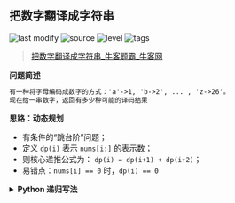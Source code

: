 ## 把数字翻译成字符串
<!--START_SECTION:badge-->

![last modify](https://img.shields.io/static/v1?label=last%20modify&message=2022-10-10%2003%3A17%3A06&color=yellowgreen&style=flat-square)
![source](https://img.shields.io/static/v1?label=source&message=%E7%89%9B%E5%AE%A2&color=green&style=flat-square)
![level](https://img.shields.io/static/v1?label=level&message=%E4%B8%AD%E7%AD%89&color=yellow&style=flat-square)
![tags](https://img.shields.io/static/v1?label=tags&message=%E5%8A%A8%E6%80%81%E8%A7%84%E5%88%92&color=orange&style=flat-square)

<!--END_SECTION:badge-->
<!--info
tags: [动态规划]
source: 牛客
level: 中等
number: '0116'
name: 把数字翻译成字符串
companies: []
-->

> [把数字翻译成字符串_牛客题霸_牛客网](https://www.nowcoder.com/practice/046a55e6cd274cffb88fc32dba695668)

<summary><b>问题简述</b></summary>

```txt
有一种将字母编码成数字的方式：'a'->1, 'b->2', ... , 'z->26'。
现在给一串数字，返回有多少种可能的译码结果
```

<!-- 
<details><summary><b>详细描述</b></summary>

```txt
```

</details>
-->

<!-- <div align="center"><img src="../../../_assets/xxx.png" height="300" /></div> -->

<summary><b>思路：动态规划</b></summary>

- 有条件的“跳台阶”问题；
- 定义 `dp(i)` 表示 `nums[i:]` 的表示数；
- 则核心递推公式为： `dp(i) = dp(i+1) + dp(i+2)`；
- 易错点：`nums[i] == 0` 时，`dp(i) == 0`

<details><summary><b>Python 递归写法</b></summary>

```python
class Solution:
    def solve(self , nums: str) -> int:
        
        n = len(nums)
        
        from functools import lru_cache
        
        @lru_cache(maxsize=None)
        def dp(i):
            if i == n: return 1
            if nums[i] == '0': return 0
            r1 = dp(i + 1)
            r2 = dp(i + 2) if i < n - 1 and nums[i] == '1' else 0
            r3 = dp(i + 2) if i < n - 1 and nums[i] == '2' and '0' <= nums[i + 1] <= '6' else 0
            return r1 + r2 + r3
        
        return dp(0)
```

</details>

